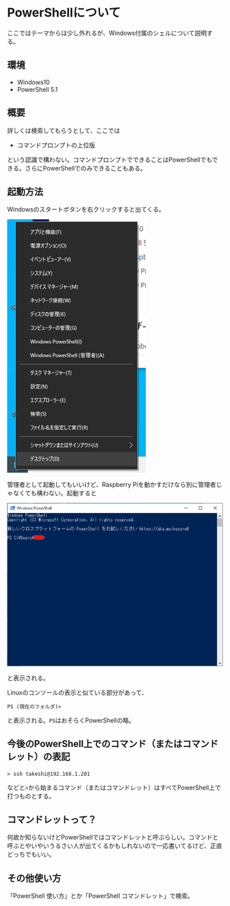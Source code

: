 # PowerShellについて

ここではテーマからは少し外れるが、Windows付属のシェルについて説明する。

## 環境

- Windows10
- PowerShell 5.1

## 概要

詳しくは検索してもらうとして、ここでは

* コマンドプロンプトの上位版

という認識で構わない。コマンドプロンプトでできることはPowerShellでもできる。さらにPowerShellでのみできることもある。

## 起動方法

Windowsのスタートボタンを右クリックすると出てくる。

![powershell](image/aboutpowershell/powershell.png)

管理者として起動してもいいけど、Raspberry Piを動かすだけなら別に管理者じゃなくても構わない。起動すると

![image-20200928002135743](image/aboutpowershell/image-20200928002135743.png)

と表示される。

Linuxのコンソールの表示と似ている部分があって、

~~~
PS (現在のフォルダ)>
~~~

と表示される。`PS`はおそらくPowerShellの略。

## 今後のPowerShell上でのコマンド（またはコマンドレット）の表記

~~~shell
> ssh takeshi@192.168.1.201
~~~

などと`>`から始まるコマンド（またはコマンドレット）はすべてPowerShell上で打つものとする。

## コマンドレットって？

何故か知らないけどPowerShellではコマンドレットと呼ぶらしい。コマンドと呼ぶとやいやいうるさい人が出てくるかもしれないので一応書いてるけど、正直どっちでもいい。

## その他使い方

「PowerShell 使い方」とか「PowerShell コマンドレット」で検索。

